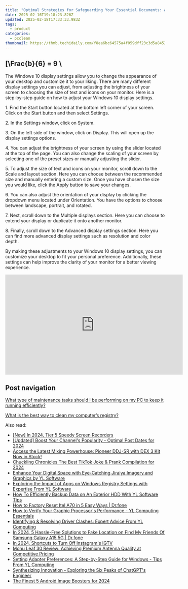 ```yaml
---
title: "Optimal Strategies for Safeguarding Your Essential Documents: A Guide From YL Computing's Expertise"
date: 2025-02-16T19:18:23.826Z
updated: 2025-02-18T17:33:33.983Z
tags:
  - product
categories:
  - pcclean
thumbnail: https://thmb.techidaily.com/f8ea6bc64575a4f059dff23c3d5a8452f8167601d5f2b8cf93b8214a89c17a78.jpg
---
```


## \[\Frac{b}{6} = 9 \

The Windows 10 display settings allow you to change the appearance of your desktop and customize it to your liking. There are many different display settings you can adjust, from adjusting the brightness of your screen to choosing the size of text and icons on your monitor. Here is a step-by-step guide on how to adjust your Windows 10 display settings. 

1\. Find the Start button located at the bottom left corner of your screen. Click on the Start button and then select Settings.

2\. In the Settings window, click on System.

3\. On the left side of the window, click on Display. This will open up the display settings options. 

4\. You can adjust the brightness of your screen by using the slider located at the top of the page. You can also change the scaling of your screen by selecting one of the preset sizes or manually adjusting the slider.

5\. To adjust the size of text and icons on your monitor, scroll down to the Scale and layout section. Here you can choose between the recommended size and manually entering a custom size. Once you have chosen the size you would like, click the Apply button to save your changes.

6\. You can also adjust the orientation of your display by clicking the dropdown menu located under Orientation. You have the options to choose between landscape, portrait, and rotated.

7\. Next, scroll down to the Multiple displays section. Here you can choose to extend your display or duplicate it onto another monitor.

8\. Finally, scroll down to the Advanced display settings section. Here you can find more advanced display settings such as resolution and color depth. 

By making these adjustments to your Windows 10 display settings, you can customize your desktop to fit your personal preference. Additionally, these settings can help improve the clarity of your monitor for a better viewing experience.

<!-- affiliate ads begin -->
<iframe width="560" height="315" src="https://www.youtube.com/embed/g6xXIR_Uh1A?si=TMXzklPEY50MUM05" title="YouTube video player" frameborder="0" allow="accelerometer; autoplay; clipboard-write; encrypted-media; gyroscope; picture-in-picture; web-share" referrerpolicy="strict-origin-when-cross-origin" allowfullscreen></iframe>
<!-- affiliate ads end -->

## Post navigation

[What type of maintenance tasks should I be performing on my PC to keep it running efficiently?](https://tools.techidaily.com/pcclean/products/)

[What is the best way to clean my computer’s registry?](https://tools.techidaily.com/pcclean/products/)

<ins class="adsbygoogle"
     style="display:block"
     data-ad-format="autorelaxed"
     data-ad-client="ca-pub-7571918770474297"
     data-ad-slot="1223367746"></ins>

<ins class="adsbygoogle"
     style="display:block"
     data-ad-client="ca-pub-7571918770474297"
     data-ad-slot="8358498916"
     data-ad-format="auto"
     data-full-width-responsive="true"></ins>

<span class="atpl-alsoreadstyle">Also read:</span>
<div><ul>
<li><a href="https://desktop-recording.techidaily.com/new-in-2024-tier-5-speedy-screen-recorders/"><u>[New] In 2024, Tier 5 Speedy Screen Recorders</u></a></li>
<li><a href="https://youtube-tips.techidaily.com/ed-boost-your-channels-popularity-optimal-post-dates-for-2024/"><u>[Updated] Boost Your Channel's Popularity - Optimal Post Dates for 2024</u></a></li>
<li><a href="https://discover-fantastic.techidaily.com/access-the-latest-mixing-powerhouse-pioneer-ddj-sr-with-dex-3-kit-now-in-stock/"><u>Access the Latest Mixing Powerhouse: Pioneer DDJ-SR with DEX 3 Kit Now in Stock!</u></a></li>
<li><a href="https://tiktok-video-recordings.techidaily.com/chuckling-chronicles-the-best-tiktok-joke-and-prank-compilation-for-2024/"><u>Chuckling Chronicles The Best TikTok Joke & Prank Compilation for 2024</u></a></li>
<li><a href="https://discover-fantastic.techidaily.com/enhance-your-digital-space-with-eye-catching-jiraiya-imagery-and-graphics-by-yl-software/"><u>Enhance Your Digital Space with Eye-Catching Jiraiya Imagery and Graphics by YL Software</u></a></li>
<li><a href="https://discover-fantastic.techidaily.com/exploring-the-impact-of-apps-on-windows-registry-settings-with-expertise-from-yl-software/"><u>Exploring the Impact of Apps on Windows Registry Settings with Expertise From YL Software</u></a></li>
<li><a href="https://discover-fantastic.techidaily.com/how-to-efficiently-backup-data-on-an-exterior-hdd-with-yl-software-tips/"><u>How To Efficiently Backup Data on An Exterior HDD With YL Software Tips</u></a></li>
<li><a href="https://techidaily.com/how-to-factory-reset-itel-a70-in-5-easy-ways-drfone-by-drfone-reset-android-reset-android/"><u>How to Factory Reset Itel A70 in 5 Easy Ways | Dr.fone</u></a></li>
<li><a href="https://discover-fantastic.techidaily.com/how-to-verify-your-graphic-processors-performance-yl-computing-essentials/"><u>How to Verify Your Graphic Processor's Performance - YL Computing Essentials</u></a></li>
<li><a href="https://discover-fantastic.techidaily.com/identifying-and-resolving-driver-clashes-expert-advice-from-yl-computing/"><u>Identifying & Resolving Driver Clashes: Expert Advice From YL Computing</u></a></li>
<li><a href="https://change-location.techidaily.com/in-2024-5-hassle-free-solutions-to-fake-location-on-find-my-friends-of-samsung-galaxy-a15-5g-drfone-by-drfone-virtual-android/"><u>In 2024, 5 Hassle-Free Solutions to Fake Location on Find My Friends Of Samsung Galaxy A15 5G | Dr.fone</u></a></li>
<li><a href="https://instagram-videos.techidaily.com/in-2024-shortcuts-to-turn-off-instagrams-igtv/"><u>In 2024, Shortcuts to Turn Off Instagram's IGTV</u></a></li>
<li><a href="https://buynow-info.techidaily.com/mohu-leaf-30-review-achieving-premium-antenna-quality-at-competitive-pricing/"><u>Mohu Leaf 30 Review: Achieving Premium Antenna Quality at Competitive Pricing</u></a></li>
<li><a href="https://discover-fantastic.techidaily.com/setting-adapter-preferences-a-step-by-step-guide-for-windows-tips-from-yl-computing/"><u>Setting Adapter Preferences: A Step-by-Step Guide for Windows - Tips From YL Computing</u></a></li>
<li><a href="https://tech-savvy.techidaily.com/synthesizing-innovation-exploring-the-six-peaks-of-chatgpts-engineer/"><u>Synthesizing Innovation - Exploring the Six Peaks of ChatGPT's Engineer</u></a></li>
<li><a href="https://some-skills.techidaily.com/the-finest-5-android-image-boosters-for-2024/"><u>The Finest 5 Android Image Boosters for 2024</u></a></li>
</ul></div>


